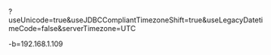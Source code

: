 ?useUnicode=true&useJDBCCompliantTimezoneShift=true&useLegacyDatetimeCode=false&serverTimezone=UTC

 -b=192.168.1.109